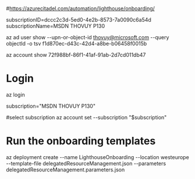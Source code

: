 #https://azurecitadel.com/automation/lighthouse/onboarding/

subscriptionID=dccc2c3d-5ed0-4e2b-8573-7a0090c6a54d
subscriptionName=MSDN THOVUY P130

az ad user show --upn-or-object-id thovuy@microsoft.com --query objectId -o tsv
f1d870ec-d43c-42d4-a8be-b06458f0015b

az account show
72f988bf-86f1-41af-91ab-2d7cd011db47

# Login
az login

subscription="MSDN THOVUY P130"

#select subscription
az account set --subscription "$subscription"


# Run the onboarding templates
az deployment create --name LighthouseOnboarding --location westeurope --template-file delegatedResourceManagement.json --parameters delegatedResourceManagement.parameters.json